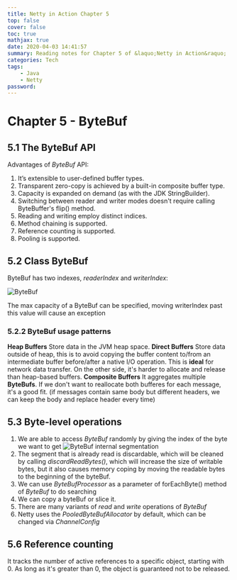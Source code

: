 ```yaml
---
title: Netty in Action Chapter 5
top: false
cover: false
toc: true
mathjax: true
date: 2020-04-03 14:41:57
summary: Reading notes for Chapter 5 of &laquo;Netty in Action&raquo;
categories: Tech
tags:
    - Java
    - Netty
password:
---
```



# Chapter 5 - ByteBuf
<!--more-->
## 5.1 The ByteBuf API

Advantages of *ByteBuf* API: 

1.  It’s extensible to user-defined buffer types.
2.  Transparent zero-copy is achieved by a built-in composite buffer type.
3.  Capacity is expanded on demand (as with the JDK StringBuilder).
4.  Switching between reader and writer modes doesn't require calling ByteBuffer's flip() method.
5.  Reading and writing employ distinct indices.
6.  Method chaining is supported.
7.  Reference counting is supported.
8.  Pooling is supported.

## 5.2 Class ByteBuf

ByteBuf has two indexes, *readerIndex* and *writerIndex*:

![ByteBuf](bytebuf.png)

The max capacity of a ByteBuf can be specified, moving writerIndex past this value will cause an exception

### 5.2.2 ByteBuf usage patterns
**Heap Buffers**
Store data in the JVM heap space.
**Direct Buffers**
Store data outside of heap, this is to avoid copying the buffer content to/from an intermediate buffer before/after a native I/O operation. This is **ideal** for network data transfer.
On the other side, it's harder to allocate and release than heap-based buffers.
**Composite Buffers**
It aggregates multiple **ByteBufs**. 
If we don't want to reallocate both bufferes for each message, it's a good fit. (if messages contain same body but different headers, we can keep the body and replace header every time)

## 5.3 Byte-level operations

1. We are able to access *ByteBuf* randomly by giving the index of the byte we want to get
![ByteBuf internal segmentation](bytebuf_internal_segmentation.png)
2. The segment that is already read is discardable, which will be cleaned by calling *discardReadBytes()*, which will increase the size of writable bytes, but it also causes memory coping by moving the readable bytes to the beginning of the byteBuf.
3. We can use *ByteBufProcessor* as a parameter of forEachByte() method of *ByteBuf* to do searching
4. We can copy a byteBuf or slice it.
5. There are many variants of *read* and *write* operations of *ByteBuf*
6. Netty uses the *PooledByteBufAllocator* by default, which can be changed via *ChannelConfig*

## 5.6 Reference counting

It tracks the number of active references to a specific object, starting with 0. 
As long as it's greater than 0, the object is guaranteed not to be released.